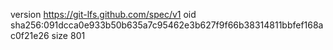 version https://git-lfs.github.com/spec/v1
oid sha256:091dcca0e933b50b635a7c95462e3b627f9f66b38314811bbfef168ac0f21e26
size 801
